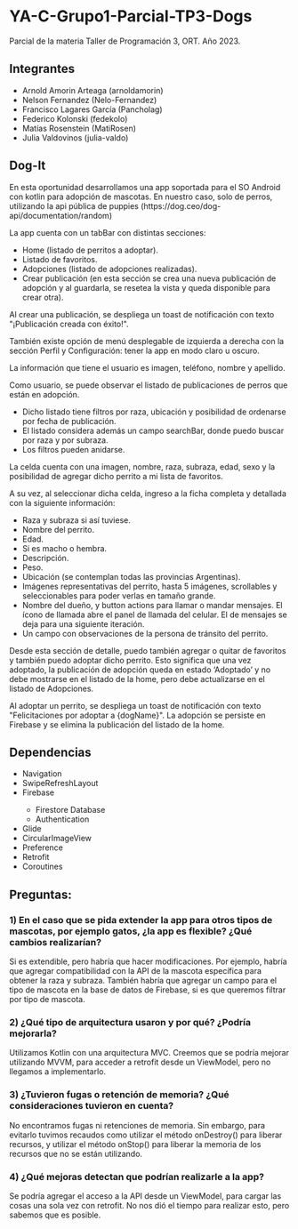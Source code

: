 # YA-C-Grupo1-Parcial-TP3-Dogs

<p>Parcial de la materia Taller de Programación 3, ORT. Año 2023.</p>

## Integrantes
<ul>
    <li>Arnold Amorin Arteaga (arnoldamorin)</li>
    <li>Nelson Fernandez (Nelo-Fernandez)</li>
    <li>Francisco Lagares García (Pancholag)</li>
    <li>Federico Kolonski (fedekolo)</li>
    <li>Matías Rosenstein (MatiRosen)</li>
    <li>Julia Valdovinos (julia-valdo)</li>
</ul>

## Dog-It

<p>
En esta oportunidad desarrollamos una app soportada para el SO Android con kotlin para adopción de mascotas. En nuestro caso, solo de perros, utilizando la api pública de puppies (https://dog.ceo/dog-api/documentation/random)
</p>

<p>La app cuenta con un tabBar con distintas secciones:</p>
<ul>
    <li>Home (listado de perritos a adoptar).</li>
    <li>Listado de favoritos.</li>
    <li>Adopciones (listado de adopciones realizadas).</li>
    <li>Crear publicación (en esta sección se crea una nueva publicación de adopción y al guardarla, se resetea la vista y queda disponible para crear otra).</li>
</ul>

<p>Al crear una publicación, se despliega un toast de notificación con texto "¡Publicación creada con éxito!".</p>

<p>También existe opción de menú desplegable de izquierda a derecha con la
sección Perfil y Configuración: tener la app en modo claro u oscuro.</p>

<p>La información que tiene el usuario es imagen, teléfono, nombre y apellido.</p>

<p>Como usuario, se puede observar el listado de publicaciones de perros que
están en adopción.</p>
<ul>
    <li>Dicho listado tiene filtros por raza, ubicación y posibilidad de ordenarse por fecha de publicación.</li>
    <li>El listado considera además un campo searchBar, donde puedo buscar por raza y por subraza.</li>
    <li>Los filtros pueden anidarse.</li>
</ul>

<p>La celda cuenta con una imagen, nombre, raza, subraza, edad, sexo y la posibilidad de agregar dicho perrito a mi lista de favoritos.</p>

<p>A su vez, al seleccionar dicha celda, ingreso a la ficha completa y detallada con la siguiente información:</p>
<ul>
    <li>Raza y subraza si así tuviese.</li>
    <li>Nombre del perrito.</li>
    <li>Edad.</li>
    <li>Si es macho o hembra.</li>
    <li>Descripción.</li>
    <li>Peso.</li>
    <li>Ubicación (se contemplan todas las provincias Argentinas).</li>
    <li>Imágenes representativas del perrito, hasta 5 imágenes, scrollables y seleccionables para poder verlas en tamaño grande.</li>
    <li>Nombre del dueño, y button actions para llamar o mandar mensajes. El ícono de llamada abre el panel de llamada del celular. El de mensajes se deja para una siguiente iteración.</li>
    <li>Un campo con observaciones de la persona de tránsito del perrito.</li>
</ul>

<p>Desde esta sección de detalle, puedo también agregar o quitar de favoritos y también puedo adoptar dicho perrito. Esto significa que una vez adoptado, la publicación de adopción queda en estado ‘Adoptado’ y no debe mostrarse en el listado de la home, pero debe actualizarse en el listado de Adopciones.</p>

<p>Al adoptar un perrito, se despliega un toast de notificación con texto
"Felicitaciones por adoptar a {dogName}". La adopción se persiste en Firebase y se elimina la publicación del listado de la home.</p>

## Dependencias
<ul>
    <li>Navigation</li>
    <li>SwipeRefreshLayout</li>    
    <li>Firebase</li>
    <ul>
        <li>Firestore Database</li>
        <li>Authentication</li>
    </ul>
    <li>Glide</li>
    <li>CircularImageView</li>
    <li>Preference</li>
    <li>Retrofit</li>
    <li>Coroutines</li>
</ul>

## Preguntas:
### 1) En el caso que se pida extender la app para otros tipos de mascotas, por ejemplo gatos, ¿la app es flexible? ¿Qué cambios realizarían?
Si es extendible, pero habría que hacer modificaciones. Por ejemplo, habría que agregar compatibilidad con la API de la mascota específica para obtener la raza y subraza. También habría que agregar un campo para el tipo de mascota en la base de datos de Firebase, si es que queremos filtrar por tipo de mascota.

### 2) ¿Qué tipo de arquitectura usaron y por qué? ¿Podría mejorarla?
Utilizamos Kotlin con una arquitectura MVC. Creemos que se podría mejorar utilizando MVVM, para acceder a retrofit desde un ViewModel, pero no llegamos a implementarlo.

### 3) ¿Tuvieron fugas o retención de memoria? ¿Qué consideraciones tuvieron en cuenta?
No encontramos fugas ni retenciones de memoria. Sin embargo, para evitarlo tuvimos recaudos como utilizar el método onDestroy() para liberar recursos, y utilizar el método onStop() para liberar la memoria de los recursos que no se están utilizando.

### 4) ¿Qué mejoras detectan que podrían realizarle a la app?
Se podría agregar el acceso a la API desde un ViewModel, para cargar las cosas una sola vez con retrofit. No nos dió el tiempo para realizar esto, pero sabemos que es posible.